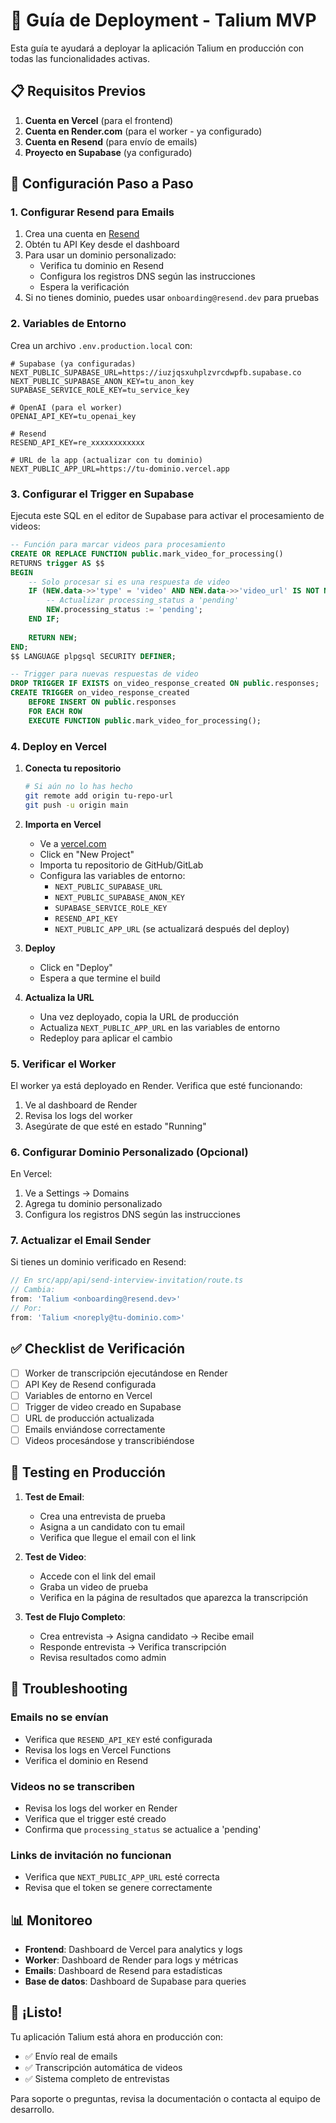 # 🚀 Guía de Deployment - Talium MVP

Esta guía te ayudará a deployar la aplicación Talium en producción con todas las funcionalidades activas.

## 📋 Requisitos Previos

1. **Cuenta en Vercel** (para el frontend)
2. **Cuenta en Render.com** (para el worker - ya configurado)
3. **Cuenta en Resend** (para envío de emails)
4. **Proyecto en Supabase** (ya configurado)

## 🔧 Configuración Paso a Paso

### 1. Configurar Resend para Emails

1. Crea una cuenta en [Resend](https://resend.com)
2. Obtén tu API Key desde el dashboard
3. Para usar un dominio personalizado:
   - Verifica tu dominio en Resend
   - Configura los registros DNS según las instrucciones
   - Espera la verificación
4. Si no tienes dominio, puedes usar `onboarding@resend.dev` para pruebas

### 2. Variables de Entorno

Crea un archivo `.env.production.local` con:

```env
# Supabase (ya configuradas)
NEXT_PUBLIC_SUPABASE_URL=https://iuzjqsxuhplzvrcdwpfb.supabase.co
NEXT_PUBLIC_SUPABASE_ANON_KEY=tu_anon_key
SUPABASE_SERVICE_ROLE_KEY=tu_service_key

# OpenAI (para el worker)
OPENAI_API_KEY=tu_openai_key

# Resend
RESEND_API_KEY=re_xxxxxxxxxxxx

# URL de la app (actualizar con tu dominio)
NEXT_PUBLIC_APP_URL=https://tu-dominio.vercel.app
```

### 3. Configurar el Trigger en Supabase

Ejecuta este SQL en el editor de Supabase para activar el procesamiento de videos:

```sql
-- Función para marcar videos para procesamiento
CREATE OR REPLACE FUNCTION public.mark_video_for_processing()
RETURNS trigger AS $$
BEGIN
    -- Solo procesar si es una respuesta de video
    IF (NEW.data->>'type' = 'video' AND NEW.data->>'video_url' IS NOT NULL) THEN
        -- Actualizar processing_status a 'pending'
        NEW.processing_status := 'pending';
    END IF;
    
    RETURN NEW;
END;
$$ LANGUAGE plpgsql SECURITY DEFINER;

-- Trigger para nuevas respuestas de video
DROP TRIGGER IF EXISTS on_video_response_created ON public.responses;
CREATE TRIGGER on_video_response_created
    BEFORE INSERT ON public.responses
    FOR EACH ROW
    EXECUTE FUNCTION public.mark_video_for_processing();
```

### 4. Deploy en Vercel

1. **Conecta tu repositorio**
   ```bash
   # Si aún no lo has hecho
   git remote add origin tu-repo-url
   git push -u origin main
   ```

2. **Importa en Vercel**
   - Ve a [vercel.com](https://vercel.com)
   - Click en "New Project"
   - Importa tu repositorio de GitHub/GitLab
   - Configura las variables de entorno:
     - `NEXT_PUBLIC_SUPABASE_URL`
     - `NEXT_PUBLIC_SUPABASE_ANON_KEY`
     - `SUPABASE_SERVICE_ROLE_KEY`
     - `RESEND_API_KEY`
     - `NEXT_PUBLIC_APP_URL` (se actualizará después del deploy)

3. **Deploy**
   - Click en "Deploy"
   - Espera a que termine el build

4. **Actualiza la URL**
   - Una vez deployado, copia la URL de producción
   - Actualiza `NEXT_PUBLIC_APP_URL` en las variables de entorno
   - Redeploy para aplicar el cambio

### 5. Verificar el Worker

El worker ya está deployado en Render. Verifica que esté funcionando:

1. Ve al dashboard de Render
2. Revisa los logs del worker
3. Asegúrate de que esté en estado "Running"

### 6. Configurar Dominio Personalizado (Opcional)

En Vercel:
1. Ve a Settings → Domains
2. Agrega tu dominio personalizado
3. Configura los registros DNS según las instrucciones

### 7. Actualizar el Email Sender

Si tienes un dominio verificado en Resend:

```typescript
// En src/app/api/send-interview-invitation/route.ts
// Cambia:
from: 'Talium <onboarding@resend.dev>'
// Por:
from: 'Talium <noreply@tu-dominio.com>'
```

## ✅ Checklist de Verificación

- [ ] Worker de transcripción ejecutándose en Render
- [ ] API Key de Resend configurada
- [ ] Variables de entorno en Vercel
- [ ] Trigger de video creado en Supabase
- [ ] URL de producción actualizada
- [ ] Emails enviándose correctamente
- [ ] Videos procesándose y transcribiéndose

## 🧪 Testing en Producción

1. **Test de Email**:
   - Crea una entrevista de prueba
   - Asigna a un candidato con tu email
   - Verifica que llegue el email con el link

2. **Test de Video**:
   - Accede con el link del email
   - Graba un video de prueba
   - Verifica en la página de resultados que aparezca la transcripción

3. **Test de Flujo Completo**:
   - Crea entrevista → Asigna candidato → Recibe email
   - Responde entrevista → Verifica transcripción
   - Revisa resultados como admin

## 🚨 Troubleshooting

### Emails no se envían
- Verifica que `RESEND_API_KEY` esté configurada
- Revisa los logs en Vercel Functions
- Verifica el dominio en Resend

### Videos no se transcriben
- Revisa los logs del worker en Render
- Verifica que el trigger esté creado
- Confirma que `processing_status` se actualice a 'pending'

### Links de invitación no funcionan
- Verifica que `NEXT_PUBLIC_APP_URL` esté correcta
- Revisa que el token se genere correctamente

## 📊 Monitoreo

- **Frontend**: Dashboard de Vercel para analytics y logs
- **Worker**: Dashboard de Render para logs y métricas
- **Emails**: Dashboard de Resend para estadísticas
- **Base de datos**: Dashboard de Supabase para queries

## 🎉 ¡Listo!

Tu aplicación Talium está ahora en producción con:
- ✅ Envío real de emails
- ✅ Transcripción automática de videos
- ✅ Sistema completo de entrevistas

Para soporte o preguntas, revisa la documentación o contacta al equipo de desarrollo. 